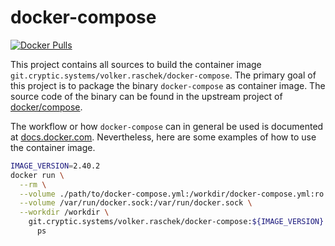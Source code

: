 # docker-compose

[![Docker Pulls](https://img.shields.io/docker/pulls/volkerraschek/docker-compose)](https://hub.docker.com/r/volkerraschek/docker-compose)

This project contains all sources to build the container image `git.cryptic.systems/volker.raschek/docker-compose`. The
primary goal of this project is to package the binary `docker-compose` as container image. The source code of the binary
can be found in the upstream project of [docker/compose](https://github.com/docker/compose).

The workflow or how `docker-compose` can in general be used is documented at
[docs.docker.com](https://docs.docker.com/compose/). Nevertheless, here are some examples of how to use the container
image.

```bash
IMAGE_VERSION=2.40.2
docker run \
  --rm \
  --volume ./path/to/docker-compose.yml:/workdir/docker-compose.yml:ro \
  --volume /var/run/docker.sock:/var/run/docker.sock \
  --workdir /workdir \
    git.cryptic.systems/volker.raschek/docker-compose:${IMAGE_VERSION} \
      ps
```
